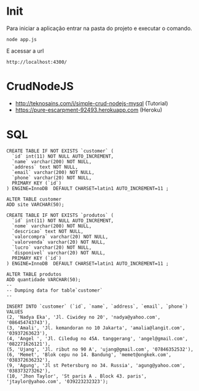 # Init
Para iniciar a aplicação entrar na pasta do projeto e executar o comando.
```
node app.js
```
E acessar a url
```
http://localhost:4300/
```

# CrudNodeJS
* http://teknosains.com/i/simple-crud-nodejs-mysql (Tutorial)
* https://pure-escarpment-92493.herokuapp.com (Heroku)

# SQL
```
CREATE TABLE IF NOT EXISTS `customer` (
  `id` int(11) NOT NULL AUTO_INCREMENT,
  `name` varchar(200) NOT NULL,
  `address` text NOT NULL,
  `email` varchar(200) NOT NULL,
  `phone` varchar(20) NOT NULL,
  PRIMARY KEY (`id`)
) ENGINE=InnoDB  DEFAULT CHARSET=latin1 AUTO_INCREMENT=11 ;

ALTER TABLE customer
ADD site VARCHAR(50);

CREATE TABLE IF NOT EXISTS `produtos` (
  `id` int(11) NOT NULL AUTO_INCREMENT,
  `nome` varchar(200) NOT NULL,
  `descricao` text NOT NULL,
  `valorcompra` varchar(20) NOT NULL,
  `valorvenda` varchar(20) NOT NULL,
  `lucro` varchar(20) NOT NULL,
  `disponivel` varchar(20) NOT NULL,
  PRIMARY KEY (`id`)
) ENGINE=InnoDB  DEFAULT CHARSET=latin1 AUTO_INCREMENT=11 ;

ALTER TABLE produtos
ADD quantidade VARCHAR(50);
--
-- Dumping data for table`customer`
--

INSERT INTO `customer` (`id`, `name`, `address`, `email`, `phone`) VALUES
(2, 'Nadya Eka', 'Jl. Ciwidey no 20', 'nadya@yahoo.com', '086454743743'),
(3, 'Amali', 'Jl. kemandoran no 10 Jakarta', 'amalia@langit.com', '03937263623'),
(4, 'Angel ', 'Jl. Ciledug no 45A. tanggerang', 'angel@gmail.com', '082271626121'),
(5, 'Ujang', 'Jl. ribut no 90 A', 'ujang@gmail.com', '07846352532'),
(6, 'Memet', 'Blok cepu no 14. Bandung', 'memet@ongkek.com', '038372636232'),
(9, 'Agung', 'Jl st Petersburg no 34. Russia', 'agung@yahoo.com', '038373273262'),
(10, 'Jhon Taylor', 'St paris A . Block 43. paris', 'jtaylor@yahoo.com', '039223232323');
```

